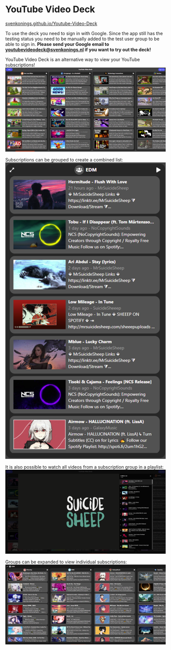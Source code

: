 # YouTube Video Deck
[svenkonings.github.io/Youtube-Video-Deck](https://svenkonings.github.io/Youtube-Video-Deck/)

To use the deck you need to sign in with Google.
Since the app still has the testing status you need to be manually added to the test user group to be able to sign in.
**Please send your Google email to [youtubevideodeck@svenkonings.nl](mailto:youtubevideodeck@svenkonings.nl) if you want to try out the deck!**

YouTube Video Deck is an alternative way to view your YouTube subscriptions!
![Deck overview](img/Deck.png)

Subscriptions can be grouped to create a combined list:
![Subscription group (collapsed)](img/Group-collapsed.png)

It is also possible to watch all videos from a subscription group in a playlist:
![Subscription group playlist](img/Group-playlist.png)

Groups can be expanded to view individual subscriptions:
![Subscription group (expanded)](img/Group-expanded.png)
